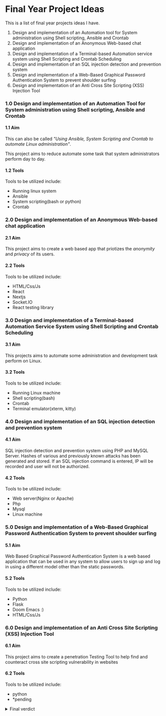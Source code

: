 # Final Year Project Ideas

This is a list of final year projects ideas I have.

1. Design and implementation of an Automation tool for System administration using Shell scripting, Ansible and Crontab
2. Design and implementation of an Anonymous Web-based chat application
3. Design and implementation of a Terminal-based Automation service system using Shell Scripting and Crontab Scheduling
4. Design and implementation of an SQL injection detection and prevention system
5. Design and implementation of a Web-Based Graphical Password Authentication System to prevent shoulder surfing
6. Design and implementation of an Anti Cross Site Scripting (XSS) Injection Tool

### 1.0 Design and implementation of an Automation Tool for System administration using Shell scripting, Ansible and Crontab

#### 1.1 Aim
This can also be called _"Using Ansible, System Scripting and Crontab to automate Linux administration"_.

This project aims to reduce automate some task that system administrators perform day to day.

#### 1.2 Tools
Tools to be utilized include:
- Running linux system
- Ansible
- System scripting(bash or python)
- Crontab

### 2.0 Design and implementation of an Anonymous Web-based chat application

#### 2.1 Aim
This project aims to create a web based app that priotizes the _anonymity_ and _privacy_ of its users.

#### 2.2 Tools
Tools to be utilized include:
- HTML/Css/Js
- React
- Nextjs
- Socket.IO
- React testing library

### 3.0 Design and implementation of a Terminal-based Automation Service System using Shell Scripting and Crontab Scheduling

#### 3.1 Aim
This projects aims to automate some administration and development task perform on Linux.

#### 3.2 Tools
Tools to be utilized include:
- Running Linux machine
- Shell scripting(bash)
- Crontab
- Terminal emulator(xterm, kitty)

### 4.0 Design and implementation of an SQL injection detection and prevention system

#### 4.1 Aim
SQL injection detection and prevention system using PHP and MySQL Server. Hashes of various and previously known attacks has been generated and stored. If an SQL injection command is entered, IP will be recorded and user will not be authorized.

#### 4.2 Tools
Tools to be utilized include:
- Web server(Nginx or Apache)
- Php
- Mysql
- Linux machine

### 5.0 Design and implementation of a Web-Based Graphical Password Authentication System to prevent shoulder surfing

#### 5.1 Aim
Web Based Graphical Password Authentication System is a web based application that can be used in any system to allow users to sign up and log in using a different model other than the static passwords.

#### 5.2 Tools
Tools to be utilized include:
- Python
- Flask
- Doom Emacs :)
- HTML/Css/Js

### 6.0 Design and implementation of an Anti Cross Site Scripting (XSS) Injection Tool

#### 6.1 Aim
This project aims to create a penetration Testing Tool to help find and counteract cross site scripting vulnerability in websites

#### 6.2 Tools
Tools to be utilized include:
- python
- *pending

<details markdown='1'><summary>Final verdict
</summary>

- [x] Project 1 (6)
- [x] Project 2 (4)
- [x] Project 3 (5)
- [x] Project 4 (2)
- [x] Project 5 (3)
- [x] Project 6 (1)
</details>
